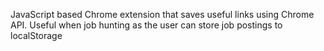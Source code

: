 JavaScript based Chrome extension that saves useful links using Chrome API. Useful when job hunting as the user can store job postings to localStorage
